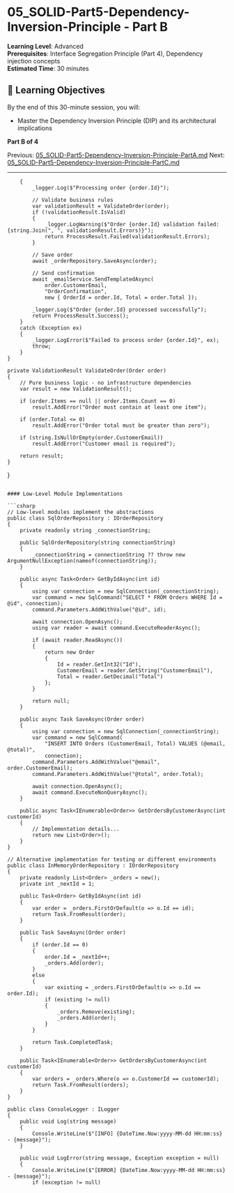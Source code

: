 # 05_SOLID-Part5-Dependency-Inversion-Principle - Part B

**Learning Level**: Advanced  
**Prerequisites**: Interface Segregation Principle (Part 4), Dependency injection concepts  
**Estimated Time**: 30 minutes  

## 🎯 Learning Objectives

By the end of this 30-minute session, you will:

- Master the Dependency Inversion Principle (DIP) and its architectural implications

**Part B of 4**

Previous: [05_SOLID-Part5-Dependency-Inversion-Principle-PartA.md](05_SOLID-Part5-Dependency-Inversion-Principle-PartA.md)
Next: [05_SOLID-Part5-Dependency-Inversion-Principle-PartC.md](05_SOLID-Part5-Dependency-Inversion-Principle-PartC.md)

---

        {
            _logger.Log($"Processing order {order.Id}");
            
            // Validate business rules
            var validationResult = ValidateOrder(order);
            if (!validationResult.IsValid)
            {
                _logger.LogWarning($"Order {order.Id} validation failed: {string.Join(", ", validationResult.Errors)}");
                return ProcessResult.Failed(validationResult.Errors);
            }
            
            // Save order
            await _orderRepository.SaveAsync(order);
            
            // Send confirmation
            await _emailService.SendTemplatedAsync(
                order.CustomerEmail, 
                "OrderConfirmation", 
                new { OrderId = order.Id, Total = order.Total });
            
            _logger.Log($"Order {order.Id} processed successfully");
            return ProcessResult.Success();
        }
        catch (Exception ex)
        {
            _logger.LogError($"Failed to process order {order.Id}", ex);
            throw;
        }
    }
    
    private ValidationResult ValidateOrder(Order order)
    {
        // Pure business logic - no infrastructure dependencies
        var result = new ValidationResult();
        
        if (order.Items == null || order.Items.Count == 0)
            result.AddError("Order must contain at least one item");
            
        if (order.Total <= 0)
            result.AddError("Order total must be greater than zero");
            
        if (string.IsNullOrEmpty(order.CustomerEmail))
            result.AddError("Customer email is required");
            
        return result;
    }
}
```

#### Low-Level Module Implementations

```csharp
// Low-level modules implement the abstractions
public class SqlOrderRepository : IOrderRepository
{
    private readonly string _connectionString;
    
    public SqlOrderRepository(string connectionString)
    {
        _connectionString = connectionString ?? throw new ArgumentNullException(nameof(connectionString));
    }
    
    public async Task<Order> GetByIdAsync(int id)
    {
        using var connection = new SqlConnection(_connectionString);
        var command = new SqlCommand("SELECT * FROM Orders WHERE Id = @id", connection);
        command.Parameters.AddWithValue("@id", id);
        
        await connection.OpenAsync();
        using var reader = await command.ExecuteReaderAsync();
        
        if (await reader.ReadAsync())
        {
            return new Order
            {
                Id = reader.GetInt32("Id"),
                CustomerEmail = reader.GetString("CustomerEmail"),
                Total = reader.GetDecimal("Total")
            };
        }
        
        return null;
    }
    
    public async Task SaveAsync(Order order)
    {
        using var connection = new SqlConnection(_connectionString);
        var command = new SqlCommand(
            "INSERT INTO Orders (CustomerEmail, Total) VALUES (@email, @total)", 
            connection);
        command.Parameters.AddWithValue("@email", order.CustomerEmail);
        command.Parameters.AddWithValue("@total", order.Total);
        
        await connection.OpenAsync();
        await command.ExecuteNonQueryAsync();
    }
    
    public async Task<IEnumerable<Order>> GetOrdersByCustomerAsync(int customerId)
    {
        // Implementation details...
        return new List<Order>();
    }
}

// Alternative implementation for testing or different environments
public class InMemoryOrderRepository : IOrderRepository
{
    private readonly List<Order> _orders = new();
    private int _nextId = 1;
    
    public Task<Order> GetByIdAsync(int id)
    {
        var order = _orders.FirstOrDefault(o => o.Id == id);
        return Task.FromResult(order);
    }
    
    public Task SaveAsync(Order order)
    {
        if (order.Id == 0)
        {
            order.Id = _nextId++;
            _orders.Add(order);
        }
        else
        {
            var existing = _orders.FirstOrDefault(o => o.Id == order.Id);
            if (existing != null)
            {
                _orders.Remove(existing);
                _orders.Add(order);
            }
        }
        
        return Task.CompletedTask;
    }
    
    public Task<IEnumerable<Order>> GetOrdersByCustomerAsync(int customerId)
    {
        var orders = _orders.Where(o => o.CustomerId == customerId);
        return Task.FromResult(orders);
    }
}

public class ConsoleLogger : ILogger
{
    public void Log(string message)
    {
        Console.WriteLine($"[INFO] {DateTime.Now:yyyy-MM-dd HH:mm:ss} - {message}");
    }
    
    public void LogError(string message, Exception exception = null)
    {
        Console.WriteLine($"[ERROR] {DateTime.Now:yyyy-MM-dd HH:mm:ss} - {message}");
        if (exception != null)

